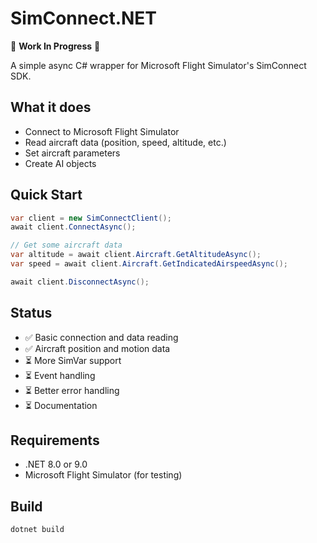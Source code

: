 # SimConnect.NET

🚧 **Work In Progress** 🚧

A simple async C# wrapper for Microsoft Flight Simulator's SimConnect SDK.

## What it does

-   Connect to Microsoft Flight Simulator
-   Read aircraft data (position, speed, altitude, etc.)
-   Set aircraft parameters
-   Create AI objects

## Quick Start

```csharp
var client = new SimConnectClient();
await client.ConnectAsync();

// Get some aircraft data
var altitude = await client.Aircraft.GetAltitudeAsync();
var speed = await client.Aircraft.GetIndicatedAirspeedAsync();

await client.DisconnectAsync();
```

## Status

-   ✅ Basic connection and data reading
-   ✅ Aircraft position and motion data
-   ⏳ More SimVar support
-   ⏳ Event handling
-   ⏳ Better error handling
-   ⏳ Documentation

## Requirements

-   .NET 8.0 or 9.0
-   Microsoft Flight Simulator (for testing)

## Build

```bash
dotnet build
```
